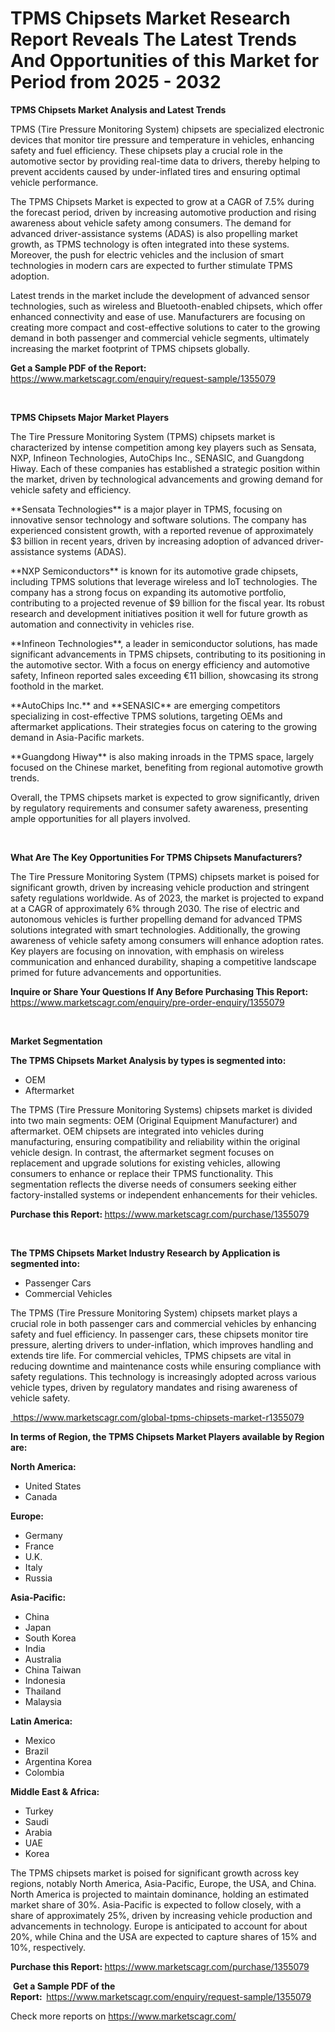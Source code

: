 <p><h1>TPMS Chipsets Market Research Report Reveals The Latest Trends And Opportunities of this Market for Period from 2025 - 2032</h1></p><p><strong>TPMS Chipsets Market Analysis and Latest Trends</strong></p>
<p><p>TPMS (Tire Pressure Monitoring System) chipsets are specialized electronic devices that monitor tire pressure and temperature in vehicles, enhancing safety and fuel efficiency. These chipsets play a crucial role in the automotive sector by providing real-time data to drivers, thereby helping to prevent accidents caused by under-inflated tires and ensuring optimal vehicle performance.</p><p>The TPMS Chipsets Market is expected to grow at a CAGR of 7.5% during the forecast period, driven by increasing automotive production and rising awareness about vehicle safety among consumers. The demand for advanced driver-assistance systems (ADAS) is also propelling market growth, as TPMS technology is often integrated into these systems. Moreover, the push for electric vehicles and the inclusion of smart technologies in modern cars are expected to further stimulate TPMS adoption.</p><p>Latest trends in the market include the development of advanced sensor technologies, such as wireless and Bluetooth-enabled chipsets, which offer enhanced connectivity and ease of use. Manufacturers are focusing on creating more compact and cost-effective solutions to cater to the growing demand in both passenger and commercial vehicle segments, ultimately increasing the market footprint of TPMS chipsets globally.</p></p>
<p><strong>Get a Sample PDF of the Report:&nbsp;</strong> <a href="https://www.marketscagr.com/enquiry/request-sample/1355079?utm_campaign=2239&utm_medium=2&utm_source=Github&utm_content=ia&utm_term=13022025&utm_id=tpms-chipsets">https://www.marketscagr.com/enquiry/request-sample/1355079</a></p>
<p>&nbsp;</p>
<p><strong>TPMS Chipsets Major Market Players</strong></p>
<p><p>The Tire Pressure Monitoring System (TPMS) chipsets market is characterized by intense competition among key players such as Sensata, NXP, Infineon Technologies, AutoChips Inc., SENASIC, and Guangdong Hiway. Each of these companies has established a strategic position within the market, driven by technological advancements and growing demand for vehicle safety and efficiency.</p><p>**Sensata Technologies** is a major player in TPMS, focusing on innovative sensor technology and software solutions. The company has experienced consistent growth, with a reported revenue of approximately $3 billion in recent years, driven by increasing adoption of advanced driver-assistance systems (ADAS).</p><p>**NXP Semiconductors** is known for its automotive grade chipsets, including TPMS solutions that leverage wireless and IoT technologies. The company has a strong focus on expanding its automotive portfolio, contributing to a projected revenue of $9 billion for the fiscal year. Its robust research and development initiatives position it well for future growth as automation and connectivity in vehicles rise.</p><p>**Infineon Technologies**, a leader in semiconductor solutions, has made significant advancements in TPMS chipsets, contributing to its positioning in the automotive sector. With a focus on energy efficiency and automotive safety, Infineon reported sales exceeding €11 billion, showcasing its strong foothold in the market.</p><p>**AutoChips Inc.** and **SENASIC** are emerging competitors specializing in cost-effective TPMS solutions, targeting OEMs and aftermarket applications. Their strategies focus on catering to the growing demand in Asia-Pacific markets.</p><p>**Guangdong Hiway** is also making inroads in the TPMS space, largely focused on the Chinese market, benefiting from regional automotive growth trends. </p><p>Overall, the TPMS chipsets market is expected to grow significantly, driven by regulatory requirements and consumer safety awareness, presenting ample opportunities for all players involved.</p></p>
<p>&nbsp;</p>
<p><strong>What Are The Key Opportunities For TPMS Chipsets Manufacturers?</strong></p>
<p><p>The Tire Pressure Monitoring System (TPMS) chipsets market is poised for significant growth, driven by increasing vehicle production and stringent safety regulations worldwide. As of 2023, the market is projected to expand at a CAGR of approximately 6% through 2030. The rise of electric and autonomous vehicles is further propelling demand for advanced TPMS solutions integrated with smart technologies. Additionally, the growing awareness of vehicle safety among consumers will enhance adoption rates. Key players are focusing on innovation, with emphasis on wireless communication and enhanced durability, shaping a competitive landscape primed for future advancements and opportunities.</p></p>
<p><strong>Inquire or Share Your Questions If Any Before Purchasing This Report:</strong> <a href="https://www.marketscagr.com/enquiry/pre-order-enquiry/1355079?utm_campaign=2239&utm_medium=2&utm_source=Github&utm_content=ia&utm_term=13022025&utm_id=tpms-chipsets">https://www.marketscagr.com/enquiry/pre-order-enquiry/1355079</a></p>
<p>&nbsp;</p>
<p><strong>Market Segmentation</strong></p>
<p><strong>The TPMS Chipsets Market Analysis by types is segmented into:</strong></p>
<p><ul><li>OEM</li><li>Aftermarket</li></ul></p>
<p><p>The TPMS (Tire Pressure Monitoring Systems) chipsets market is divided into two main segments: OEM (Original Equipment Manufacturer) and aftermarket. OEM chipsets are integrated into vehicles during manufacturing, ensuring compatibility and reliability within the original vehicle design. In contrast, the aftermarket segment focuses on replacement and upgrade solutions for existing vehicles, allowing consumers to enhance or replace their TPMS functionality. This segmentation reflects the diverse needs of consumers seeking either factory-installed systems or independent enhancements for their vehicles.</p></p>
<p><strong>Purchase this Report:&nbsp;</strong><a href="https://www.marketscagr.com/purchase/1355079?utm_campaign=2239&utm_medium=2&utm_source=Github&utm_content=ia&utm_term=13022025&utm_id=tpms-chipsets">https://www.marketscagr.com/purchase/1355079</a></p>
<p>&nbsp;</p>
<p><strong>The TPMS Chipsets Market Industry Research by Application is segmented into:</strong></p>
<p><ul><li>Passenger Cars</li><li>Commercial Vehicles</li></ul></p>
<p><p>The TPMS (Tire Pressure Monitoring System) chipsets market plays a crucial role in both passenger cars and commercial vehicles by enhancing safety and fuel efficiency. In passenger cars, these chipsets monitor tire pressure, alerting drivers to under-inflation, which improves handling and extends tire life. For commercial vehicles, TPMS chipsets are vital in reducing downtime and maintenance costs while ensuring compliance with safety regulations. This technology is increasingly adopted across various vehicle types, driven by regulatory mandates and rising awareness of vehicle safety.</p></p>
<p><a href="https://www.marketscagr.com/global-tpms-chipsets-market-r1355079?utm_campaign=2239&utm_medium=2&utm_source=Github&utm_content=ia&utm_term=13022025&utm_id=tpms-chipsets">&nbsp;https://www.marketscagr.com/global-tpms-chipsets-market-r1355079</a></p>
<p><strong>In terms of Region, the TPMS Chipsets Market Players available by Region are:</strong></p>
<p>
    <p> <strong> North America: </strong>
        <ul>
            <li>United States</li>
            <li>Canada</li>
        </ul>
        </p> 
    <p> <strong> Europe: </strong>
        <ul>
            <li>Germany</li>
            <li>France</li>
            <li>U.K.</li>
            <li>Italy</li>
            <li>Russia</li>
        </ul>
        </p> 
    <p> <strong> Asia-Pacific: </strong>
        <ul>
            <li>China</li>
            <li>Japan</li>
            <li>South Korea</li>
            <li>India</li>
            <li>Australia</li>
            <li>China Taiwan</li>
            <li>Indonesia</li>
            <li>Thailand</li>
            <li>Malaysia</li>
        </ul>
        </p> 
    <p> <strong> Latin America: </strong>
        <ul>
            <li>Mexico</li>
            <li>Brazil</li>
            <li>Argentina Korea</li>
            <li>Colombia</li>
        </ul>
        </p> 
    <p> <strong> Middle East & Africa: </strong>
        <ul>
            <li>Turkey</li>
            <li>Saudi</li>
            <li>Arabia</li>
            <li>UAE</li>
            <li>Korea</li>
        </ul>
    </p>
    </p>
<p><p>The TPMS chipsets market is poised for significant growth across key regions, notably North America, Asia-Pacific, Europe, the USA, and China. North America is projected to maintain dominance, holding an estimated market share of 30%. Asia-Pacific is expected to follow closely, with a share of approximately 25%, driven by increasing vehicle production and advancements in technology. Europe is anticipated to account for about 20%, while China and the USA are expected to capture shares of 15% and 10%, respectively.</p></p>
<p><strong>Purchase this Report: </strong><a href="https://www.marketscagr.com/purchase/1355079?utm_campaign=2239&utm_medium=2&utm_source=Github&utm_content=ia&utm_term=13022025&utm_id=tpms-chipsets">https://www.marketscagr.com/purchase/1355079</a></p>
<p>&nbsp;<strong>Get a Sample PDF of the Report:&nbsp;&nbsp;</strong><a href="https://www.marketscagr.com/enquiry/request-sample/1355079?utm_campaign=2239&utm_medium=2&utm_source=Github&utm_content=ia&utm_term=13022025&utm_id=tpms-chipsets">https://www.marketscagr.com/enquiry/request-sample/1355079</a></p>
<p><strong></strong></p>
<p>Check more reports on <a href="https://www.marketscagr.com/?utm_campaign=2239&utm_medium=2&utm_source=Github&utm_content=ia&utm_term=13022025&utm_id=tpms-chipsets">https://www.marketscagr.com/</a></p>